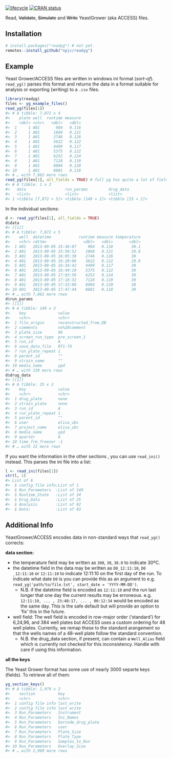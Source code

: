 
<!-- README.md is generated from README.Rmd. Please edit that file -->

[![lifecycle](https://img.shields.io/badge/lifecycle-maturing-blue.svg)](https://www.tidyverse.org/lifecycle/#maturing)
[![CRAN
status](https://www.r-pkg.org/badges/version/readyg)](https://cran.r-project.org/package=readyg)

Read, ~~Validate~~, ~~Simulate~~ and ~~Write~~ YeastGrower (aka ACCESS)
files.

## Installation

<!-- You can install the released version of yg from [CRAN](https://CRAN.R-project.org) with: -->

``` r
# install.packages("readyg") # not yet.
remotes::install_github("npjc/readyg")
```

## Example

Yeast Grower/ACCESS files are written in windows ini format (*sort-of*).
`read_yg()` parses this format and returns the data in a format suitable
for analysis or exporting (writing) to a `.csv` files.

``` r
library(readyg)
files <- yg_example_files()
read_yg(files[1])
#> # A tibble: 7,872 x 4
#>    plate well  runtime measure
#>    <dbl> <chr>   <dbl>   <dbl>
#>  1     1 A01       984   0.116
#>  2     1 A01      1868   0.121
#>  3     1 A01      2746   0.126
#>  4     1 A01      3622   0.122
#>  5     1 A01      4499   0.117
#>  6     1 A01      5375   0.122
#>  7     1 A01      6252   0.124
#>  8     1 A01      7128   0.119
#>  9     1 A01      8004   0.120
#> 10     1 A01      8881   0.118
#> # … with 7,862 more rows
read_yg(files[1], all_fields = TRUE) # full yg has quite a lot of fields...
#> # A tibble: 1 x 3
#>   data                 run_params         drug_data        
#>   <list>               <list>             <list>           
#> 1 <tibble [7,872 × 5]> <tibble [149 × 2]> <tibble [25 × 2]>
```

In the individual sections:

``` r
d <- read_yg(files[1], all_fields = TRUE)
d$data
#> [[1]]
#> # A tibble: 7,872 x 5
#>    well  datetime            runtime measure temperature
#>    <chr> <dttm>                <dbl>   <dbl>       <dbl>
#>  1 A01   2013-09-05 15:36:07     984   0.116        30.1
#>  2 A01   2013-09-05 15:50:52    1868   0.121        29.8
#>  3 A01   2013-09-05 16:05:30    2746   0.126        30  
#>  4 A01   2013-09-05 16:20:06    3622   0.122        29.8
#>  5 A01   2013-09-05 16:34:42    4499   0.117        30  
#>  6 A01   2013-09-05 16:49:19    5375   0.122        30  
#>  7 A01   2013-09-05 17:03:56    6252   0.124        30  
#>  8 A01   2013-09-05 17:18:32    7128   0.119        30  
#>  9 A01   2013-09-05 17:33:08    8004   0.120        30  
#> 10 A01   2013-09-05 17:47:44    8881   0.118        30  
#> # … with 7,862 more rows
d$run_params
#> [[1]]
#> # A tibble: 149 x 2
#>    key              value                
#>    <chr>            <chr>                
#>  1 file_origin      reconstructed_from_DB
#>  2 comments         no%20comment         
#>  3 plate_size       96                   
#>  4 screen_run_type  pre_screen_1         
#>  5 run_id           A                    
#>  6 save_data_file   RT1-79               
#>  7 run_plate_repeat 1                    
#>  8 parent_id        ""                   
#>  9 strain_name      ""                   
#> 10 media_name       ypd                  
#> # … with 139 more rows
d$drug_data
#> [[1]]
#> # A tibble: 25 x 2
#>    key              value    
#>    <chr>            <chr>    
#>  1 drug_plate       none     
#>  2 strain_plate     none     
#>  3 run_id           A        
#>  4 run_plate_repeat 1        
#>  5 parent_id        ""       
#>  6 user             elisa_ubc
#>  7 project_name     elisa_ubc
#>  8 media_name       ypd      
#>  9 quarter          A        
#> 10 time_frm_freezer -1       
#> # … with 15 more rows
```

If you want the information in the other sections , you can use
`read_ini()` instead. This parses the ini file into a list:

``` r
l <- read_ini(files[1])
str(l, 1)
#> List of 6
#>  $ config file info:List of 1
#>  $ Run_Parameters  :List of 149
#>  $ Runtime_State   :List of 34
#>  $ Drug_Data       :List of 25
#>  $ Analysis        :List of 92
#>  $ Data:           :List of 83
```

## Additional Info

YeastGrower/ACCESS encodes data in non-standard ways that `read_yg()`
corrects:

**data section:**

  - the temperature field may be written as `300`, `30`, `30.0` to
    indicate 30ºC.  
  - the datetime field in the data may be written as `D0_12:11:10`, `D0
    _12:11:10` or `12:11:10` to indicate 12:11:10 on the first day of
    the run. To indicate what date `D0` is you can provide this as an
    argument to e.g. `read_yg('path/to/file.txt', start_date =
    'YYYY-MM-DD')`.
      - N.B. if the datetime field is encoded as `12:11:10` and the run
        last longer that one day the current results may be erroneous.
        e.g. `12:11:10, ... , 23:48:17, ... , 00:12:34` would be encoded
        as the same day. This is the safe default but will provide an
        option to ‘fix’ this in the future.  
  - well field: The well field is encoded in row-major order
    (‘standard’) for 6,24,96, and 384 well plates but ACCESS uses a
    custom ordering for 48 well plates. Currently, we remap these to the
    standard arangement so that the wells names of a 48-well plate
    follow the standard convention.
      - N.B. the drug\_data section, if present, can contain a
        `Well_Alias` field which is currently not checked for this
        inconsistency. Handle with care if using this information.

**all the keys**

The Yeast Grower format has some use of nearly 3000 separte keys
(fields). To retrieve all of them:

``` r
yg_section_keys()
#> # A tibble: 2,979 x 2
#>    section          key               
#>    <chr>            <chr>             
#>  1 config file info last_write        
#>  2 config file info last write        
#>  3 Run_Parameters   Instrument        
#>  4 Run_Parameters   Ini_Names         
#>  5 Run_Parameters   barcode_drug_plate
#>  6 Run_Parameters   user              
#>  7 Run_Parameters   Plate_Size        
#>  8 Run_Parameters   Plate_Type        
#>  9 Run_Parameters   Samples_to_Run    
#> 10 Run_Parameters   Overlay_Size      
#> # … with 2,969 more rows
```
